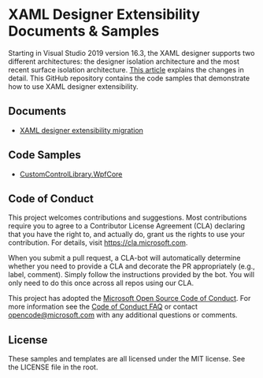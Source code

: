 # XAML Designer Extensibility Documents & Samples

Starting in Visual Studio 2019 version 16.3, the XAML designer supports two different architectures: the designer isolation architecture and the
most recent surface isolation architecture. [This article](./documents/xaml-designer-extensibility-migration.md)
 explains the changes in detail. This GitHub repository contains the code samples that demonstrate how to use XAML designer extensibility. 

## Documents
  - [XAML designer extensibility migration](./documents/xaml-designer-extensibility-migration.md)

## Code Samples
  - [CustomControlLibrary.WpfCore](./samples/CustomControlLibrary.WpfCore)

## Code of Conduct
This project welcomes contributions and suggestions.  Most contributions require you to agree to a
Contributor License Agreement (CLA) declaring that you have the right to, and actually do, grant us
the rights to use your contribution. For details, visit https://cla.microsoft.com.

When you submit a pull request, a CLA-bot will automatically determine whether you need to provide
a CLA and decorate the PR appropriately (e.g., label, comment). Simply follow the instructions
provided by the bot. You will only need to do this once across all repos using our CLA.

This project has adopted the [Microsoft Open Source Code of Conduct](https://opensource.microsoft.com/codeofconduct/).
For more information see the [Code of Conduct FAQ](https://opensource.microsoft.com/codeofconduct/faq/) or
contact [opencode@microsoft.com](mailto:opencode@microsoft.com) with any additional questions or comments.

## License
These samples and templates are all licensed under the MIT license. See the LICENSE file in the root.
